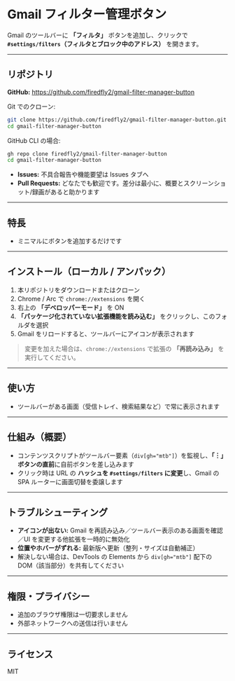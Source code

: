 # Gmail フィルター管理ボタン

Gmail のツールバーに **「フィルタ」** ボタンを追加し、クリックで **`#settings/filters`（フィルタとブロック中のアドレス）** を開きます。

---

## リポジトリ

**GitHub:** https://github.com/firedfly2/gmail-filter-manager-button

Git でのクローン:
```bash
git clone https://github.com/firedfly2/gmail-filter-manager-button.git
cd gmail-filter-manager-button
```

GitHub CLI の場合:
```bash
gh repo clone firedfly2/gmail-filter-manager-button
cd gmail-filter-manager-button
```

- **Issues:** 不具合報告や機能要望は Issues タブへ  
- **Pull Requests:** どなたでも歓迎です。差分は最小に、概要とスクリーンショット/録画があると助かります

---

## 特長

- ミニマルにボタンを追加するだけです

---

## インストール（ローカル / アンパック）

1. 本リポジトリをダウンロードまたはクローン  
2. Chrome / Arc で `chrome://extensions` を開く  
3. 右上の **「デベロッパーモード」** を ON  
4. **「パッケージ化されていない拡張機能を読み込む」** をクリックし、このフォルダを選択  
5. Gmail をリロードすると、ツールバーにアイコンが表示されます

> 変更を加えた場合は、`chrome://extensions` で拡張の **「再読み込み」** を実行してください。

---

## 使い方

- ツールバーがある画面（受信トレイ、検索結果など）で常に表示されます  

---

## 仕組み（概要）

- コンテンツスクリプトがツールバー要素（`div[gh="mtb"]`）を監視し、**「︙」ボタンの直前**に自前ボタンを差し込みます  
- クリック時は URL の **ハッシュを `#settings/filters` に変更**し、Gmail の SPA ルーターに画面切替を委譲します

---

## トラブルシューティング

- **アイコンが出ない:** Gmail を再読み込み／ツールバー表示のある画面を確認／UI を変更する他拡張を一時的に無効化  
- **位置やホバーがずれる:** 最新版へ更新（整列・サイズは自動補正）  
- 解決しない場合は、DevTools の Elements から `div[gh="mtb"]` 配下の DOM（該当部分）を共有してください

---

## 権限・プライバシー

- 追加のブラウザ権限は一切要求しません  
- 外部ネットワークへの送信は行いません

---

## ライセンス

MIT
